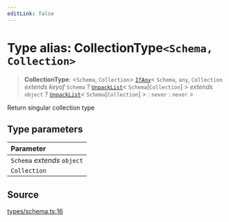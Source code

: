 ```yaml
---
editLink: false
---
```


# Type alias: CollectionType`<Schema, Collection>`

> **CollectionType**: \<`Schema`, `Collection`\> [`IfAny`](type-alias.IfAny.md)\< `Schema`, `any`, `Collection`
> _extends_ _keyof_ `Schema` ? [`UnpackList`](type-alias.UnpackList.md)\< `Schema`[`Collection`] \> _extends_ `object` ?
> [`UnpackList`](type-alias.UnpackList.md)\< `Schema`[`Collection`] \> : `never` : `never` \>

Return singular collection type

## Type parameters

| Parameter                   |
| :-------------------------- |
| `Schema` _extends_ `object` |
| `Collection`                |

## Source

[types/schema.ts:16](https://github.com/directus/directus/blob/7789a6c53/sdk/src/types/schema.ts#L16)
